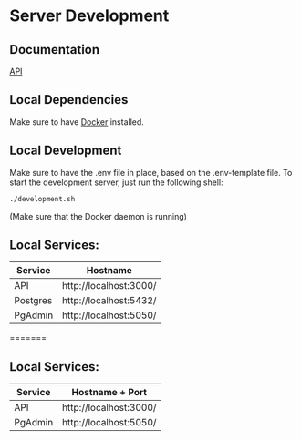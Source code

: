 # Server Development

## Documentation

[API](docs/api.md)

## Local Dependencies

Make sure to have [Docker](https://docs.docker.com/get-docker/) installed.

## Local Development

Make sure to have the .env file in place, based on the .env-template file.
To start the development server, just run the following shell:

```bash
./development.sh
```

(Make sure that the Docker daemon is running)

## Local Services:

| Service  | Hostname               |
| -------- | ---------------------- |
| API      | http://localhost:3000/ |
| Postgres | http://localhost:5432/ |
| PgAdmin  | http://localhost:5050/ |

=======

## Local Services:

| Service | Hostname + Port        |
| ------- | ---------------------- |
| API     | http://localhost:3000/ |
| PgAdmin | http://localhost:5050/ |
